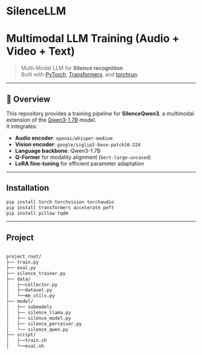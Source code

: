 # SilenceLLM
# Multimodal LLM Training (Audio + Video + Text)

> Multi-Modal LLM for **Silence recognition**  
> Built with [PyTorch](https://pytorch.org/), [Transformers](https://huggingface.co/docs/transformers), and [torchrun](https://pytorch.org/docs/stable/elastic/run.html).

---

## 🧩 Overview

This repository provides a training pipeline for **SilenceQwen3**, a multimodal extension of the [Qwen3-1.7B](https://huggingface.co/Qwen/Qwen3-1.7B) model.  
It integrates:
- **Audio encoder**: `openai/whisper-medium`
- **Vision encoder**: `google/siglip2-base-patch16-224`
- **Language backbone**: Qwen3-1.7B
- **Q-Former** for modality alignment (`bert-large-uncased`)
- **LoRA fine-tuning** for efficient parameter adaptation

---

## Installation

```bash
pip install torch torchvision torchaudio
pip install transformers accelerate peft
pip install pillow tqdm
```

---

## Project

```bash

project_root/
├── train.py
├── eval.py
├── silence_trainer.py
├── data/
│   ├──collector.py
│   ├──dataset.py
│   └──mm_utils.py
├── model/
│   ├── submodels
│   ├── silence_llama.py
│   ├── silence_model.py
│   ├── silence_perceiver.py
│   └── silence_qwen.py  
├── script/
│   ├──train.sh
│   └──eval.sh

